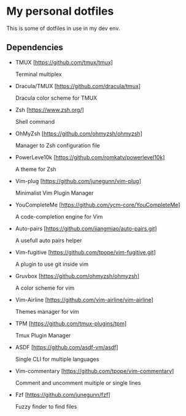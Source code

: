 # My personal dotfiles

This is some of dotfiles in use in my dev env.

## Dependencies

- TMUX [https://github.com/tmux/tmux]

    Terminal multiplex

- Dracula/TMUX [https://github.com/dracula/tmux]

    Dracula color scheme for TMUX

- Zsh [https://www.zsh.org/]

    Shell command

- OhMyZsh [https://github.com/ohmyzsh/ohmyzsh]

    Manager to Zsh configuration file

- PowerLeve10k [https://github.com/romkatv/powerlevel10k]

    A theme for Zsh

- Vim-plug [https://github.com/junegunn/vim-plug]

    Minimalist Vim Plugin Manager

- YouCompleteMe [https://github.com/ycm-core/YouCompleteMe]

    A code-completion engine for Vim

- Auto-pairs [https://github.com/jiangmiao/auto-pairs.git]

    A usefull auto pairs helper

- Vim-fugitive [https://github.com/tpope/vim-fugitive.git]

    A plugin to use git inside vim

- Gruvbox [https://github.com/ohmyzsh/ohmyzsh]

    A color scheme for vim

- Vim-Airline [https://github.com/vim-airline/vim-airline]

    Themes manager for vim

- TPM [https://github.com/tmux-plugins/tpm]

    Tmux Plugin Manager

- ASDF [https://github.com/asdf-vm/asdf]

    Single CLI for multiple languages

- Vim-commentary [https://github.com/tpope/vim-commentary]
    
    Comment and uncomment muitiple or single lines

- Fzf [https://github.com/junegunn/fzf]

    Fuzzy finder to find files

